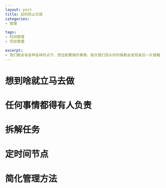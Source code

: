 ```yaml
---
layout: post
title: 如何防止烂尾
categories:
- 管理

tags:
- 时间管理
- 项目管理

excerpt:
- 我们都会有各种各样的点子、想法和要做的事情，每次我们回头的时候都会发现身后一片狼藉，各种烂尾，各种点子夭折。为何我们看起来那么简单的事情缺总得不到很好的实施？有没有好一点的办法减少烂尾的发生？
---
```


# 想到啥就立马去做

# 任何事情都得有人负责

# 拆解任务

# 定时间节点

# 简化管理方法
